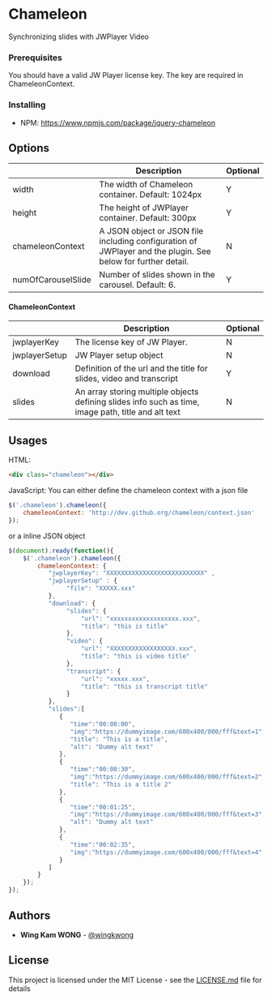 # Chameleon

Synchronizing slides with JWPlayer Video 

### Prerequisites

You should have a valid JW Player license key. The key are required in ChameleonContext.

### Installing

- NPM: https://www.npmjs.com/package/jquery-chameleon

## Options

|                       | Description           | Optional  |
| ----------------------|-----------------------| -----|
| width                 | The width of Chameleon container. Default: 1024px | Y |
| height                | The height of JWPlayer container. Default: 300px      |   Y |
| chameleonContext      | A JSON object or JSON file including configuration of JWPlayer and the plugin. See below for further detail.    |    N |
| numOfCarouselSlide    | Number of slides shown in the carousel. Default: 6.      |    Y |

#### ChameleonContext

|                       | Description           | Optional  |
| ----------------------|-------------| -----|
| jwplayerKey                 | The license key of JW Player. | N |
| jwplayerSetup                | JW Player setup object     |   N |
| download      | Definition of the url and the title for slides, video and transcript  |    Y |
| slides      | An array storing multiple objects defining slides info such as time, image path, title and alt text  |    N |

## Usages

HTML:
```html
<div class="chameleon"></div>
```

JavaScript:
You can either define the chameleon context with a json file
```javascript
$('.chameleon').chameleon({
	chameleonContext: 'http://dev.github.org/chameleon/context.json'
});
```
or a inline JSON object
```javascript
$(document).ready(function(){
	$('.chameleon').chameleon({
		chameleonContext: {  
		   "jwplayerKey": "XXXXXXXXXXXXXXXXXXXXXXXXXXX" ,
		   "jwplayerSetup" : {
		   		"file": "XXXXX.xxx"
		   },
		   "download": {
		   		"slides": {
		   			"url": "xxxxxxxxxxxxxxxxxxx.xxx",
		   			"title": "this is title"
		   		},
		   		"video": {
		   			"url": "XXXXXXXXXXXXXXXXXX.xxx",
		   			"title": "this is video title"
		   		},
		   		"transcript": {
		   			"url": "xxxxx.xxx",
		   			"title": "this is transcript title"
		   		}
		   },
		   "slides":[  
		      {  
		         "time":"00:00:00",
		         "img":"https://dummyimage.com/600x400/000/fff&text=1",
		         "title": "This is a title",
	             "alt": "Dummy alt text"
		      },
		      {  
		         "time":"00:00:30",
		         "img":"https://dummyimage.com/600x400/000/fff&text=2",
		         "title": "This is a title 2"
		      },
		      {  
		         "time":"00:01:25",
		         "img":"https://dummyimage.com/600x400/000/fff&text=3",
	             "alt": "Dummy alt text"
		      },
		      {  
		         "time":"00:02:35",
		         "img":"https://dummyimage.com/600x400/000/fff&text=4"
		      }
		   ]
		}
	});
});
```

## Authors

* **Wing Kam WONG** -  [@wingkwong](https://github.com/wingkwong)


## License

This project is licensed under the MIT License - see the [LICENSE.md](LICENSE.md) file for details


